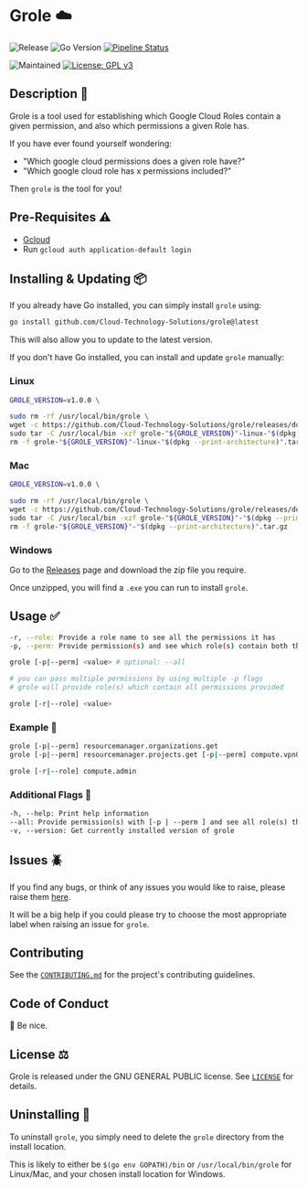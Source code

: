 # Grole :cloud:

![Release](https://img.shields.io/github/v/release/Cloud-Technology-Solutions/grole?style=social)
![Go Version](https://img.shields.io/github/go-mod/go-version/Cloud-Technology-Solutions/grole?style=plastic)
[![Pipeline Status](https://github.com/Cloud-Technology-Solutions/grole/actions/workflows/release.yaml/badge.svg)](https://github.com/Cloud-Technology-Solutions/grole/actions/workflows/release.yaml)

![Maintained](https://img.shields.io/maintenance/yes/2023)
[![License: GPL v3](https://img.shields.io/badge/License-GPLv3-blue.svg)](https://www.gnu.org/licenses/gpl-3.0)

## Description :rocket:

Grole is a tool used for establishing which Google
Cloud Roles contain a given permission,
and also which permissions a given Role has.

If you have ever found yourself wondering:

- "Which google cloud permissions does a given role have?"
- "Which google cloud role has x permissions included?"

Then `grole` is the tool for you!

## Pre-Requisites :warning:

- [Gcloud](https://cloud.google.com/sdk/docs/install)
- Run `gcloud auth application-default login`

## Installing & Updating :package:

If you already have Go installed, you can simply install `grole` using:

```bash
go install github.com/Cloud-Technology-Solutions/grole@latest
```

This will also allow you to update to the latest version.

If you don't have Go installed, you can install and update `grole` manually:

### Linux

```bash
GROLE_VERSION=v1.0.0 \

sudo rm -rf /usr/local/bin/grole \
wget -c https://github.com/Cloud-Technology-Solutions/grole/releases/download/"${GROLE_VERSION}"/grole-"${GROLE_VERSION}"-linux-"$(dpkg --print-architecture)".tar.gz \
sudo tar -C /usr/local/bin -xzf grole-"${GROLE_VERSION}"-linux-"$(dpkg --print-architecture)".tar.gz \
rm -f grole-"${GROLE_VERSION}"-linux-"$(dpkg --print-architecture)".tar.gz
```

### Mac

```bash
GROLE_VERSION=v1.0.0 \

sudo rm -rf /usr/local/bin/grole \
wget -c https://github.com/Cloud-Technology-Solutions/grole/releases/download/"${GROLE_VERSION}"/grole-"${GROLE_VERSION}"-"$(dpkg --print-architecture)".tar.gz \
sudo tar -C /usr/local/bin -xzf grole-"${GROLE_VERSION}"-"$(dpkg --print-architecture)".tar.gz \
rm -f grole-"${GROLE_VERSION}"-"$(dpkg --print-architecture)".tar.gz
```

### Windows

Go to the [Releases](https://github.com/Cloud-Technology-Solutions/grole/releases)
page and download the zip file you require.

Once unzipped, you will find a `.exe` you can run to install `grole`.

## Usage :white_check_mark:

```bash
-r, --role: Provide a role name to see all the permissions it has
-p, --perm: Provide permission(s) and see which role(s) contain both this permission(s) and the smallest number of other permissions (helps to follow the principle of least privilege)
```

```bash
grole [-p|--perm] <value> # optional: --all

# you can pass multiple permissions by using multiple -p flags
# grole will provide role(s) which contain all permissions provided

grole [-r|--role] <value>
```

### Example :eyes:

```bash
grole [-p|--perm] resourcemanager.organizations.get
grole [-p|--perm] resourcemanager.projects.get [-p|--perm] compute.vpnGateways.list

grole [-r|--role] compute.admin
```

### Additional Flags :checkered_flag:

```txt
-h, --help: Print help information
--all: Provide permission(s) with [-p | --perm ] and see all role(s) that contain this permission(s)
-v, --version: Get currently installed version of grole
```

## Issues :beetle:

If you find any bugs, or think of any issues you would like to raise, please raise
them [here](https://github.com/Cloud-Technology-Solutions/grole/issues).

It will be a big help if you could please try to choose the most appropriate label
when raising an issue for `grole`.

## Contributing

See the [`CONTRIBUTING.md`](CONTRIBUTING.md) for the project's contributing
guidelines.

## Code of Conduct

:hugs: Be nice.

## License :balance_scale:

Grole is released under the GNU GENERAL PUBLIC license.
See [`LICENSE`](LICENSE) for details.

## Uninstalling :wave:

To uninstall `grole`, you simply need to delete the `grole` directory from the install
location.

This is likely to either be `$(go env GOPATH)/bin` or `/usr/local/bin/grole`
for Linux/Mac, and your chosen install location for Windows.

